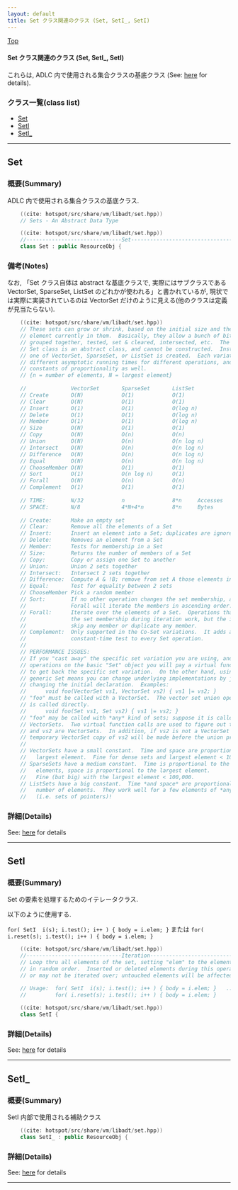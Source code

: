 ```yaml
---
layout: default
title: Set クラス関連のクラス (Set, SetI_, SetI)
---
```

[Top](../index.html)

#### Set クラス関連のクラス (Set, SetI_, SetI)

これらは, ADLC 内で使用される集合クラスの基底クラス (See: [here](nop0Yyr-jc.html) for details).


### クラス一覧(class list)

  * [Set](#nomVTaDDht)
  * [SetI](#nokepdGWT8)
  * [SetI_](#nof50Jxzv1)


---
## <a name="nomVTaDDht" id="nomVTaDDht">Set</a>

### 概要(Summary)
ADLC 内で使用される集合クラスの基底クラス.


```cpp
    ((cite: hotspot/src/share/vm/libadt/set.hpp))
    // Sets - An Abstract Data Type
```


```cpp
    ((cite: hotspot/src/share/vm/libadt/set.hpp))
    //------------------------------Set--------------------------------------------
    class Set : public ResourceObj {
```

### 備考(Notes)
なお, 「Set クラス自体は abstract な基底クラスで, 
実際にはサブクラスである VectorSet, SparseSet, ListSet のどれかが使われる」と書かれているが, 
現状では実際に実装されているのは VectorSet だけのように見える(他のクラスは定義が見当たらない).


```cpp
    ((cite: hotspot/src/share/vm/libadt/set.hpp))
    // These sets can grow or shrink, based on the initial size and the largest
    // element currently in them.  Basically, they allow a bunch of bits to be
    // grouped together, tested, set & cleared, intersected, etc.  The basic
    // Set class is an abstract class, and cannot be constructed.  Instead,
    // one of VectorSet, SparseSet, or ListSet is created.  Each variation has
    // different asymptotic running times for different operations, and different
    // constants of proportionality as well.
    // {n = number of elements, N = largest element}
    
    //              VectorSet       SparseSet       ListSet
    // Create       O(N)            O(1)            O(1)
    // Clear        O(N)            O(1)            O(1)
    // Insert       O(1)            O(1)            O(log n)
    // Delete       O(1)            O(1)            O(log n)
    // Member       O(1)            O(1)            O(log n)
    // Size         O(N)            O(1)            O(1)
    // Copy         O(N)            O(n)            O(n)
    // Union        O(N)            O(n)            O(n log n)
    // Intersect    O(N)            O(n)            O(n log n)
    // Difference   O(N)            O(n)            O(n log n)
    // Equal        O(N)            O(n)            O(n log n)
    // ChooseMember O(N)            O(1)            O(1)
    // Sort         O(1)            O(n log n)      O(1)
    // Forall       O(N)            O(n)            O(n)
    // Complement   O(1)            O(1)            O(1)
    
    // TIME:        N/32            n               8*n     Accesses
    // SPACE:       N/8             4*N+4*n         8*n     Bytes
    
    // Create:      Make an empty set
    // Clear:       Remove all the elements of a Set
    // Insert:      Insert an element into a Set; duplicates are ignored
    // Delete:      Removes an element from a Set
    // Member:      Tests for membership in a Set
    // Size:        Returns the number of members of a Set
    // Copy:        Copy or assign one Set to another
    // Union:       Union 2 sets together
    // Intersect:   Intersect 2 sets together
    // Difference:  Compute A & !B; remove from set A those elements in set B
    // Equal:       Test for equality between 2 sets
    // ChooseMember Pick a random member
    // Sort:        If no other operation changes the set membership, a following
    //              Forall will iterate the members in ascending order.
    // Forall:      Iterate over the elements of a Set.  Operations that modify
    //              the set membership during iteration work, but the iterator may
    //              skip any member or duplicate any member.
    // Complement:  Only supported in the Co-Set variations.  It adds a small
    //              constant-time test to every Set operation.
    //
    // PERFORMANCE ISSUES:
    // If you "cast away" the specific set variation you are using, and then do
    // operations on the basic "Set" object you will pay a virtual function call
    // to get back the specific set variation.  On the other hand, using the
    // generic Set means you can change underlying implementations by just
    // changing the initial declaration.  Examples:
    //      void foo(VectorSet vs1, VectorSet vs2) { vs1 |= vs2; }
    // "foo" must be called with a VectorSet.  The vector set union operation
    // is called directly.
    //      void foo(Set vs1, Set vs2) { vs1 |= vs2; }
    // "foo" may be called with *any* kind of sets; suppose it is called with
    // VectorSets.  Two virtual function calls are used to figure out the that vs1
    // and vs2 are VectorSets.  In addition, if vs2 is not a VectorSet then a
    // temporary VectorSet copy of vs2 will be made before the union proceeds.
    //
    // VectorSets have a small constant.  Time and space are proportional to the
    //   largest element.  Fine for dense sets and largest element < 10,000.
    // SparseSets have a medium constant.  Time is proportional to the number of
    //   elements, space is proportional to the largest element.
    //   Fine (but big) with the largest element < 100,000.
    // ListSets have a big constant.  Time *and space* are proportional to the
    //   number of elements.  They work well for a few elements of *any* size
    //   (i.e. sets of pointers)!
```



### 詳細(Details)
See: [here](../doxygen/classSet.html) for details

---
## <a name="nokepdGWT8" id="nokepdGWT8">SetI</a>

### 概要(Summary)
Set の要素を処理するためのイテレータクラス.

以下のように使用する.

  `for( SetI  i(s); i.test(); i++ ) { body = i.elem; }` または `for( i.reset(s); i.test(); i++ ) { body = i.elem; }`


```cpp
    ((cite: hotspot/src/share/vm/libadt/set.hpp))
    //------------------------------Iteration--------------------------------------
    // Loop thru all elements of the set, setting "elem" to the element numbers
    // in random order.  Inserted or deleted elements during this operation may
    // or may not be iterated over; untouched elements will be affected once.
    
    // Usage:  for( SetI  i(s); i.test(); i++ ) { body = i.elem; }   ...OR...
    //         for( i.reset(s); i.test(); i++ ) { body = i.elem; }
```

```cpp
    ((cite: hotspot/src/share/vm/libadt/set.hpp))
    class SetI {
```



### 詳細(Details)
See: [here](../doxygen/classSetI.html) for details

---
## <a name="nof50Jxzv1" id="nof50Jxzv1">SetI_</a>

### 概要(Summary)
SetI 内部で使用される補助クラス

```cpp
    ((cite: hotspot/src/share/vm/libadt/set.hpp))
    class SetI_ : public ResourceObj {
```




### 詳細(Details)
See: [here](../doxygen/classSetI__.html) for details

---

